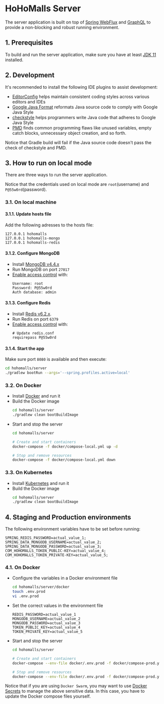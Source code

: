 # HoHoMalls Server

The server application is built on top
of [Spring WebFlux](https://docs.spring.io/spring-framework/docs/current/reference/html/web-reactive.html)
and [GraphQL](https://graphql.org/) to provide a non-blocking and robust running environment.

## 1. Prerequisites

To build and run the server application, make sure you have at least [JDK 11](http://openjdk.java.net/) installed.

## 2. Development

It's recommended to install the following IDE plugins to assist development:

- [EditorConfig](https://editorconfig.org/#download) helps maintain consistent coding styles across various editors and
  IDEs
- [Google Java Format](https://github.com/google/google-java-format) reformats Java source code to comply with Google
  Java Style
- [checkstyle](https://checkstyle.sourceforge.io/index.html) helps programmers write Java code that adheres to Google
  Java Style
- [PMD](https://pmd.github.io/#plugins) finds common programming flaws like unused variables, empty catch blocks,
  unnecessary object creation, and so forth.

Notice that Gradle build will fail if the Java source code doesn't pass the check of checkstyle and PMD.

## 3. How to run on local mode

There are three ways to run the server application.

Notice that the credentials used on local mode are `root`(username) and `P@55w0rd`(password).

### 3.1. On local machine

#### 3.1.1. Update hosts file

Add the following adresses to the hosts file:

````
127.0.0.1 hohomalls 
127.0.0.1 hohomalls-mongo 
127.0.0.1 hohomalls-redis
````

#### 3.1.2. Configure MongoDB

- Install [MongoDB v4.4.x](https://www.mongodb.com/try/download)
- Run MongoDB on port `27017`
- [Enable access control](https://docs.mongodb.com/v4.4/tutorial/enable-authentication/) with:
    ````
    Username: root
    Password: P@55w0rd
    Auth database: admin
    ````

#### 3.1.3. Configure Redis

- Install [Redis v6.2.x](https://redis.io/download).
- Run Redis on port `6379`
- [Enable access control](https://stackink.com/how-to-set-password-for-redis-server/) with:
    ````
    # Update redis.conf
    requirepass P@55w0rd
    ````

#### 3.1.4. Start the app

Make sure port `8080` is available and then execute:

````bash 
cd hohomalls/server 
./gradlew bootRun --args='--spring.profiles.active=local'
````

### 3.2. On Docker

- Install [Docker](https://www.docker.com/get-started) and run it
- Build the Docker image
    ````bash
    cd hohomalls/server
    ./gradlew clean bootBuildImage
    ````
- Start and stop the server
    ````bash
    cd hohomalls/server
    
    # Create and start containers
    docker-compose -f docker/compose-local.yml up -d
    
    # Stop and remove resources
    docker-compose -f docker/compose-local.yml down
    ````

### 3.3. On Kubernetes

- Install [Kubernetes](https://kubernetes.io/docs/setup/) and run it
- Build the Docker image
    ````bash
    cd hohomalls/server
    ./gradlew clean bootBuildImage
    ````

## 4. Staging and Production environments

The following environment variables have to be set before running:

````
SPRING_REDIS_PASSWORD=actual_value_1;
SPRING_DATA_MONGODB_USERNAME=actual_value_2;
SPRING_DATA_MONGODB_PASSWORD=actual_value_3;
COM_HOHOMALLS_TOKEN_PUBLIC-KEY=actual_value_4;
COM_HOHOMALLS_TOKEN_PRIVATE-KEY=actual_value_5;
````

### 4.1. On Docker

- Configure the variables in a Docker environment file
    ````bash
    cd hohomalls/server/docker
    touch .env.prod
    vi .env.prod
    ````

- Set the correct values in the environment file
    ````
    REDIS_PASSWORD=actual_value_1
    MONGODB_USERNAME=actual_value_2
    MONGODB_PASSWORD=actual_value_3
    TOKEN_PUBLIC_KEY=actual_value_4
    TOKEN_PRIVATE_KEY=actual_value_5
    ````

- Start and stop the server
    ````bash
    cd hohomalls/server
    
    # Create and start containers
    docker-compose --env-file docker/.env.prod -f docker/compose-prod.yml up -d
    
    # Stop and remove resources
    docker-compose --env-file docker/.env.prod -f docker/compose-prod.yml down
    ````

Notice that if you are using `Docker Swarm`, you may want to
use [Docker Secrets](https://docs.docker.com/engine/swarm/secrets/) to manage the above sensitive data. In this case,
you have to update the Docker compose files yourself.
